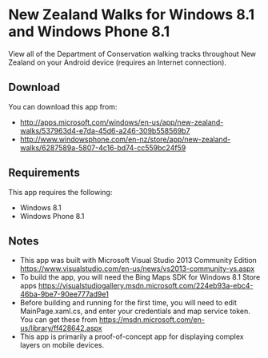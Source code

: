 # New Zealand Walks for Windows 8.1 and Windows Phone 8.1
View all of the Department of Conservation walking tracks throughout New Zealand on your Android device (requires an Internet connection).

## Download
You can download this app from:
 * http://apps.microsoft.com/windows/en-us/app/new-zealand-walks/537963d4-e7da-45d6-a246-309b558569b7
 * http://www.windowsphone.com/en-nz/store/app/new-zealand-walks/6287589a-5807-4c16-bd74-cc559bc24f59

## Requirements

This app requires the following:
 * Windows 8.1
 * Windows Phone 8.1

## Notes
 * This app was built with Microsoft Visual Studio 2013 Community Edition https://www.visualstudio.com/en-us/news/vs2013-community-vs.aspx
 * To build the app, you will need the Bing Maps SDK for Windows 8.1 Store apps https://visualstudiogallery.msdn.microsoft.com/224eb93a-ebc4-46ba-9be7-90ee777ad9e1
 * Before building and running for the first time, you will need to edit MainPage.xaml.cs, and enter your credentials and map service token. You can get these from https://msdn.microsoft.com/en-us/library/ff428642.aspx
 * This app is primarily a proof-of-concept app for displaying complex layers on mobile devices.
